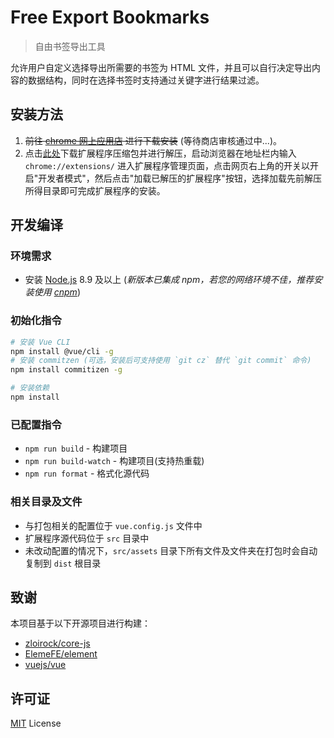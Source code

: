 # Free Export Bookmarks

> 自由书签导出工具

允许用户自定义选择导出所需要的书签为 HTML 文件，并且可以自行决定导出内容的数据结构，同时在选择书签时支持通过关键字进行结果过滤。

## 安装方法

1. ~~前往 [chrome 网上应用店](#) 进行下载安装~~ (等待商店审核通过中...)。
2. 点击[此处](https://github.com/LightAPIs/free-export-bookmarks/releases/latest)下载扩展程序压缩包并进行解压，启动浏览器在地址栏内输入 `chrome://extensions/` 进入扩展程序管理页面，点击网页右上角的开关以开启"开发者模式"，然后点击"加载已解压的扩展程序"按钮，选择加载先前解压所得目录即可完成扩展程序的安装。

## 开发编译

### 环境需求

- 安装 [Node.js](https://nodejs.org/) 8.9 及以上 (*新版本已集成 npm，若您的网络环境不佳，推荐安装使用 [cnpm](https://github.com/cnpm/cnpm)*)

### 初始化指令

```bash
# 安装 Vue CLI
npm install @vue/cli -g
# 安装 commitzen (可选，安装后可支持使用 `git cz` 替代 `git commit` 命令)
npm install commitizen -g

# 安装依赖
npm install
```

### 已配置指令

* `npm run build` - 构建项目
* `npm run build-watch` - 构建项目(支持热重载)
* `npm run format` - 格式化源代码

### 相关目录及文件

- 与打包相关的配置位于 `vue.config.js` 文件中
- 扩展程序源代码位于 `src` 目录中
- 未改动配置的情况下，`src/assets` 目录下所有文件及文件夹在打包时会自动复制到 `dist` 根目录

## 致谢

本项目基于以下开源项目进行构建：

- [zloirock/core-js](https://github.com/zloirock/core-js)
- [ElemeFE/element](https://github.com/ElemeFE/element)
- [vuejs/vue](https://github.com/vuejs/vue)

## 许可证

[MIT](/LICENSE) License


